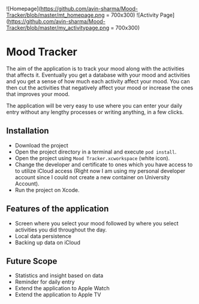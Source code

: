 ![Homepage](https://github.com/avin-sharma/Mood-Tracker/blob/master/mt_homepage.png = 700x300)
![Activity Page](https://github.com/avin-sharma/Mood-Tracker/blob/master/my_activitypage.png = 700x300)
#  Mood Tracker

The aim of the application is to track your mood along with the activities that affects it. Eventually you get a database with your mood and activities and you get a sense of how much each activity affect your mood. You can then cut the activities that negatively affect your mood or increase the ones that improves your mood. 

The application will be very easy to use where you can enter your daily entry without any lengthy processes or writing anything, in a few clicks.

## Installation
- Download the project
- Open the project directory in a terminal and execute `pod install`.
- Open the project using `Mood Tracker.xcworkspace` (white icon).
- Change the developer and certificate to ones which you have access to to utilize iCloud access (Right now I am using my personal developer account since I could not create a new container on University Account).
- Run the project on Xcode.

## Features of the application

- Screen where you select your mood followed by where you select activities you did throughout the day.
- Local data persistence
- Backing up data on iCloud

## Future Scope

- Statistics and insight based on data
- Reminder for daily entry
- Extend the application to Apple Watch
- Extend the application to Apple TV
